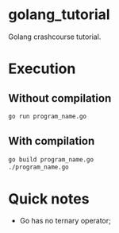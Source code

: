 # golang_tutorial
Golang crashcourse tutorial.


# Execution
## Without compilation

```bash
go run program_name.go
```

## With compilation

```bash
go build program_name.go
./program_name.go
```


# Quick notes

- Go has no ternary operator;